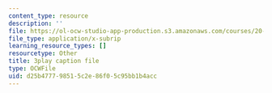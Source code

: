 ```yaml
---
content_type: resource
description: ''
file: https://ol-ocw-studio-app-production.s3.amazonaws.com/courses/20-219-becoming-the-next-bill-nye-writing-and-hosting-the-educational-show-january-iap-2015/d25b477798515c2e86f05c95bb1b4acc_ViSVJJoo7nE.vtt
file_type: application/x-subrip
learning_resource_types: []
resourcetype: Other
title: 3play caption file
type: OCWFile
uid: d25b4777-9851-5c2e-86f0-5c95bb1b4acc
---
```

